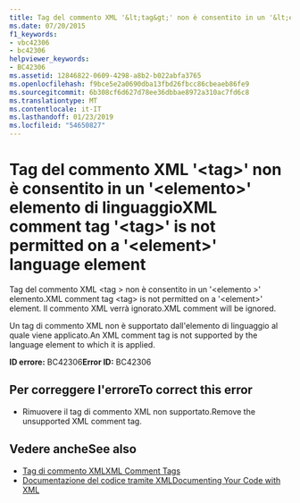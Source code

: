 ```yaml
---
title: Tag del commento XML '&lt;tag&gt;' non è consentito in un '&lt;elemento&gt;' elemento di linguaggio
ms.date: 07/20/2015
f1_keywords:
- vbc42306
- bc42306
helpviewer_keywords:
- BC42306
ms.assetid: 12846822-0609-4298-a8b2-b022abfa3765
ms.openlocfilehash: f9bce5e2a0690dba13fbd26fbcc86cbeaeb86fe9
ms.sourcegitcommit: 6b308cf6d627d78ee36dbbae8972a310ac7fd6c8
ms.translationtype: MT
ms.contentlocale: it-IT
ms.lasthandoff: 01/23/2019
ms.locfileid: "54650827"
---
```

# <a name="xml-comment-tag-lttaggt-is-not-permitted-on-a-ltelementgt-language-element"></a><span data-ttu-id="24e56-102">Tag del commento XML '&lt;tag&gt;' non è consentito in un '&lt;elemento&gt;' elemento di linguaggio</span><span class="sxs-lookup"><span data-stu-id="24e56-102">XML comment tag '&lt;tag&gt;' is not permitted on a '&lt;element&gt;' language element</span></span>
<span data-ttu-id="24e56-103">Tag del commento XML \<tag > non è consentito in un '\<elemento >' elemento.</span><span class="sxs-lookup"><span data-stu-id="24e56-103">XML comment tag \<tag> is not permitted on a '\<element>' element.</span></span> <span data-ttu-id="24e56-104">Il commento XML verrà ignorato.</span><span class="sxs-lookup"><span data-stu-id="24e56-104">XML comment will be ignored.</span></span>  
  
 <span data-ttu-id="24e56-105">Un tag di commento XML non è supportato dall'elemento di linguaggio al quale viene applicato.</span><span class="sxs-lookup"><span data-stu-id="24e56-105">An XML comment tag is not supported by the language element to which it is applied.</span></span>  
  
 <span data-ttu-id="24e56-106">**ID errore:** BC42306</span><span class="sxs-lookup"><span data-stu-id="24e56-106">**Error ID:** BC42306</span></span>  
  
## <a name="to-correct-this-error"></a><span data-ttu-id="24e56-107">Per correggere l'errore</span><span class="sxs-lookup"><span data-stu-id="24e56-107">To correct this error</span></span>  
  
-   <span data-ttu-id="24e56-108">Rimuovere il tag di commento XML non supportato.</span><span class="sxs-lookup"><span data-stu-id="24e56-108">Remove the unsupported XML comment tag.</span></span>  
  
## <a name="see-also"></a><span data-ttu-id="24e56-109">Vedere anche</span><span class="sxs-lookup"><span data-stu-id="24e56-109">See also</span></span>
- [<span data-ttu-id="24e56-110">Tag di commento XML</span><span class="sxs-lookup"><span data-stu-id="24e56-110">XML Comment Tags</span></span>](../../visual-basic/language-reference/xmldoc/index.md)
- [<span data-ttu-id="24e56-111">Documentazione del codice tramite XML</span><span class="sxs-lookup"><span data-stu-id="24e56-111">Documenting Your Code with XML</span></span>](../../visual-basic/programming-guide/program-structure/documenting-your-code-with-xml.md)
